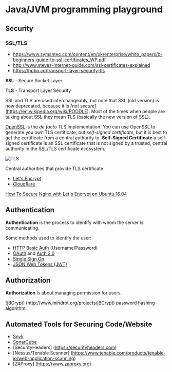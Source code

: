 # Java/JVM programming playground

## Security
### SSL/TLS

- https://www.symantec.com/content/en/uk/enterprise/white_papers/b-beginners-guide-to-ssl-certificates_WP.pdf
- http://www.steves-internet-guide.com/ssl-certificates-explained
- https://hpbn.co/transport-layer-security-tls

**SSL** - Secure Socket Layer

**TLS** - Transport Layer Security

SSL and TLS are used interchangeably, but note that SSL (old version) is now deprecated, because it is *[not secure]*(https://en.wikipedia.org/wiki/POODLE). Most of the times when people are talking about SSL they mean TLS (basically the new version of SSL).

[OpenSSL](https://www.openssl.org/) is the *de facto* TLS implementation.
You can use OpenSSL to generate you own TLS certificate, but *self-signed certificate*, but it is best to get the certificate from a central authority to.
**Self-Signed Certificate** a self-signed certificate is an SSL certificate that is not signed by a trusted, central authority in the SSL/TLS certificate ecosystem.

![TLS](https://assets.publishing.service.gov.uk/government/uploads/system/uploads/image_data/file/56800/TLS_diagram.png)


Central authorities that provide TLS certificate 
- [Let's Encrypt](https://letsencrypt.org/)
- [Cloudflare](https://www.cloudflare.com)

[How To Secure Nginx with Let's Encrypt on Ubuntu 16.04](https://www.digitalocean.com/community/tutorials/how-to-secure-nginx-with-let-s-encrypt-on-ubuntu-16-04)

## Authentication
**Authentication** is the process to identify with whom the server is communicating.

Some methods used to identify the user:
- [HTTP Basic Auth](https://developer.mozilla.org/en-US/docs/Web/HTTP/Authentication) (Username/Password)
- [OAuth](https://oauth.net/1/) and [Auth 2.0](https://oauth.net/2)
- [Single Sign On](https://en.wikipedia.org/wiki/Single_sign-on)
- [JSON Web Tokens (JWT)](https://jwt.io)

## Authorization
**Authorization** is about managing permission for users.

[jBCrypt] (http://www.mindrot.org/projects/jBCrypt) password hashing algorithm.

## Automated Tools for Securing Code/Website
- [Snyk](https://snyk.io)
- [SonarCube](https://www.sonarqube.org)
- [SecurityHeaders] (https://securityheaders.com)
- [Nessus/Tenable Scanner] (https://www.tenable.com/products/tenable-io/web-application-scanning)
- [ZAProxy] (https://www.zaproxy.org)
